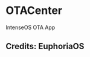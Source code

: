 OTACenter
==========================
IntenseOS OTA App

Credits: EuphoriaOS
--------------------------------
